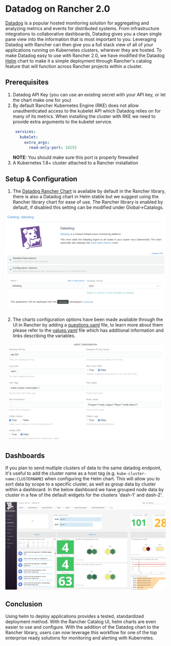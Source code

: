 # Datadog on Rancher 2.0

[Datadog](https://www.datadoghq.com/) is a popular hosted monitoring solution for aggregating and analyzing metrics and events for distributed systems.  From infrastructure integrations to collaborative dashboards, Datadog gives you a clean single pane view into the information that is most important to you.  Leveraging Datadog with Rancher can then give you a full stack view of all of your applications running on Kubernetes clusters, wherever they are hosted.  To make Datadog easy to use with Rancher 2.0, we have modified the Datadog [Helm](https://helm.sh/) chart to make it a simple deployment through Rancher's catalog feature that will function across Rancher projects within a cluster.

## Prerequisites
1. Datadog API Key (you can use an existing secret with your API key, or let the chart make one for you)
1. By default Rancher Kubernetes Engine (RKE) does not allow unauthenticated access to the kubelet API which Datadog relies on for many of its metrics.  When installing the cluster with RKE we need to provide extra arguments to the kubelet service.
   ```yaml
    services:
      kubelet:
        extra_args:
          read-only-port: 10255
   ```
   __NOTE:__ You should make sure this port is properly firewalled
1. A Kubernetes 1.8+ cluster attached to a Rancher installation
## Setup & Configuration
1. The [Datadog Rancher Chart](https://github.com/rancher/charts/tree/master/charts/datadog/v1.0.0) is available by default in the Rancher library, there is also a Datadog chart in Helm stable but we suggest using the Rancher library chart for ease of use.  The Rancher library is enabled by default, if disabled this setting can be modified under Global->Catalogs.

![Catalog](https://github.com/kylerome/datadog-rancher-integration/blob/master/docs/images/Chart.png)

2. The charts configuration options have been made available through the UI in Rancher by adding a [questions.yaml](https://github.com/rancher/charts/blob/master/charts/datadog/v1.0.0/questions.yml) file, to learn more about them please refer to the [values.yaml](https://github.com/rancher/charts/blob/master/charts/datadog/v1.0.0/values.yaml) file which has additional information and links describing the variables.

![Catalog](https://github.com/kylerome/datadog-rancher-integration/blob/master/docs/images/AgentConfiguration.png)

## Dashboards

If you plan to send mutliple clusters of data to the same datadog endpoint, it's useful to add the cluster name as a host tag (e.g. `kube-cluster-name:CLUSTERNAME`) when configuring the Helm chart.  This will allow you to sort data by scope to a specific cluster, as well as group data by cluster within a dashboard.  In the below dashboard we have grouped node data by cluster in a few of the default widgets for the clusters 'dash-1' and dash-2'.

![Dashboard](https://github.com/kylerome/datadog-rancher-integration/blob/master/docs/images/datadogDashboard.PNG)

## Conclusion

Using helm to deploy applications provides a tested, standardized deployment method.  With the Rancher Catalog UI, helm charts are even easier to use and configure.  With the addition of the Datadog chart to the Rancher library, users can now leverage this workflow for one of the top enterprise ready solutions for monitoring and alerting with Kubernetes.
